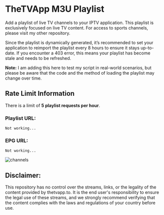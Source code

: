 # TheTVApp M3U Playlist

Add a playlist of live TV channels to your IPTV application. This playlist is exclusively focused on live TV content. For access to sports channels, please visit my other repository.

Since the playlist is dynamically generated, it’s recommended to set your application to reimport the playlist every 8 hours to ensure it stays up-to-date. If you encounter a 403 error, this means your playlist has become stale and needs to be refreshed.

**Note:** I am adding this here to test my script in real-world scenarios, but please be aware that the code and the method of loading the playlist may change over time.

## Rate Limit Information

There is a limit of **5 playlist requests per hour**.

### Playlist URL:
``Not working...``

### EPG URL:
``Not working...``

![channels](https://github.com/user-attachments/assets/aa36eb73-d2b4-405b-8e74-9fe2fdd52868)


## Disclaimer:

This repository has no control over the streams, links, or the legality of the content provided by thetvapp.to. It is the end user's responsibility to ensure the legal use of these streams, and we strongly recommend verifying that the content complies with the laws and regulations of your country before use.

